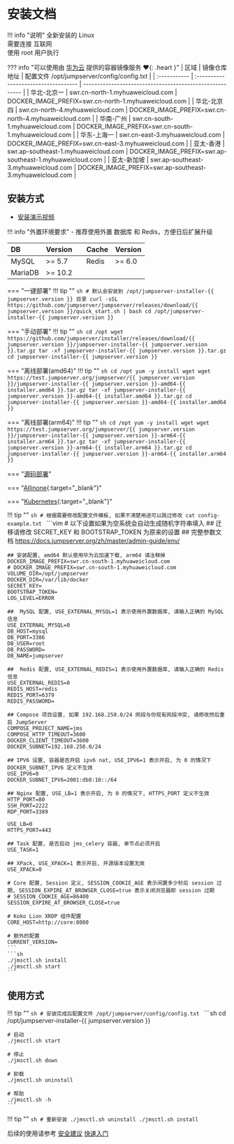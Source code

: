 # 安装文档

!!! info "说明"
    全新安装的 Linux  
    需要连接 互联网  
    使用 root 用户执行  

??? info "可以使用由 [华为云](https://www.huaweicloud.com/) 提供的容器镜像服务 :heart:{: .heart }"
    | 区域          | 镜像仓库地址                         | 配置文件 /opt/jumpserver/config/config.txt                |
    | :----------- | :----------------------------------- | -------------------------------------------------------- |
    | 华北-北京一   | swr.cn-north-1.myhuaweicloud.com     | DOCKER_IMAGE_PREFIX=swr.cn-north-1.myhuaweicloud.com     |
    | 华北-北京四   | swr.cn-north-4.myhuaweicloud.com     | DOCKER_IMAGE_PREFIX=swr.cn-north-4.myhuaweicloud.com     |
    | 华南-广州     | swr.cn-south-1.myhuaweicloud.com     | DOCKER_IMAGE_PREFIX=swr.cn-south-1.myhuaweicloud.com     |
    | 华东-上海一   | swr.cn-east-3.myhuaweicloud.com      | DOCKER_IMAGE_PREFIX=swr.cn-east-3.myhuaweicloud.com      |
    | 亚太-香港     | swr.ap-southeast-1.myhuaweicloud.com | DOCKER_IMAGE_PREFIX=swr.ap-southeast-1.myhuaweicloud.com |
    | 亚太-新加坡   | swr.ap-southeast-3.myhuaweicloud.com | DOCKER_IMAGE_PREFIX=swr.ap-southeast-3.myhuaweicloud.com |

## 安装方式

- [安装演示视频](https://www.bilibili.com/video/bv19a4y1i7i9)

!!! info "外置环境要求"
    - 推荐使用外置 数据库 和 Redis，方便日后扩展升级

| DB      | Version |    | Cache | Version |
| :------ | :------ | :- | :---- | :------ |
| MySQL   | >= 5.7  |    | Redis | >= 6.0  |
| MariaDB | >= 10.2 |    |       |         |

=== "一键部署"
    !!! tip ""
        ```sh
        # 默认会安装到 /opt/jumpserver-installer-{{ jumpserver.version }} 目录
        curl -sSL https://github.com/jumpserver/jumpserver/releases/download/{{ jumpserver.version }}/quick_start.sh | bash
        cd /opt/jumpserver-installer-{{ jumpserver.version }}
        ```

=== "手动部署"
    !!! tip ""
        ```sh
        cd /opt
        wget https://github.com/jumpserver/installer/releases/download/{{ jumpserver.version }}/jumpserver-installer-{{ jumpserver.version }}.tar.gz
        tar -xf jumpserver-installer-{{ jumpserver.version }}.tar.gz
        cd jumpserver-installer-{{ jumpserver.version }}
        ```

=== "离线部署(amd64)"
    !!! tip ""
        ```sh
        cd /opt
        yum -y install wget
        wget https://test.jumpserver.org/jumpserver/{{ jumpserver.version }}/jumpserver-installer-{{ jumpserver.version }}-amd64-{{ installer.amd64 }}.tar.gz
        tar -xf jumpserver-installer-{{ jumpserver.version }}-amd64-{{ installer.amd64 }}.tar.gz
        cd jumpserver-installer-{{ jumpserver.version }}-amd64-{{ installer.amd64 }}
        ```

=== "离线部署(arm64)"
    !!! tip ""
        ```sh
        cd /opt
        yum -y install wget
        wget https://test.jumpserver.org/jumpserver/{{ jumpserver.version }}/jumpserver-installer-{{ jumpserver.version }}-arm64-{{ installer.arm64 }}.tar.gz
        tar -xf jumpserver-installer-{{ jumpserver.version }}-arm64-{{ installer.arm64 }}.tar.gz
        cd jumpserver-installer-{{ jumpserver.version }}-arm64-{{ installer.arm64 }}
        ```

=== "[源码部署](../dev/build.md)"

=== "[Allinone](https://github.com/jumpserver/Dockerfile/tree/master/allinone){:target="_blank"}"

=== "[Kubernetes](https://github.com/jumpserver/helm){:target="_blank"}"


!!! tip ""
    ```sh
    # 根据需要修改配置文件模板, 如果不清楚用途可以跳过修改
    cat config-example.txt
    ```
    ```vim
    # 以下设置如果为空系统会自动生成随机字符串填入
    ## 迁移请修改 SECRET_KEY 和 BOOTSTRAP_TOKEN 为原来的设置
    ## 完整参数文档 https://docs.jumpserver.org/zh/master/admin-guide/env/

    ## 安装配置, amd64 默认使用华为云加速下载, arm64 请注释掉 DOCKER_IMAGE_PREFIX=swr.cn-south-1.myhuaweicloud.com
    # DOCKER_IMAGE_PREFIX=swr.cn-south-1.myhuaweicloud.com
    VOLUME_DIR=/opt/jumpserver
    DOCKER_DIR=/var/lib/docker
    SECRET_KEY=
    BOOTSTRAP_TOKEN=
    LOG_LEVEL=ERROR

    ##  MySQL 配置, USE_EXTERNAL_MYSQL=1 表示使用外置数据库, 请输入正确的 MySQL 信息
    USE_EXTERNAL_MYSQL=0
    DB_HOST=mysql
    DB_PORT=3306
    DB_USER=root
    DB_PASSWORD=
    DB_NAME=jumpserver

    ##  Redis 配置, USE_EXTERNAL_REDIS=1 表示使用外置数据库, 请输入正确的 Redis 信息
    USE_EXTERNAL_REDIS=0
    REDIS_HOST=redis
    REDIS_PORT=6379
    REDIS_PASSWORD=

    ## Compose 项目设置, 如果 192.168.250.0/24 网段与你现有网段冲突, 请修改然后重启 JumpServer
    COMPOSE_PROJECT_NAME=jms
    COMPOSE_HTTP_TIMEOUT=3600
    DOCKER_CLIENT_TIMEOUT=3600
    DOCKER_SUBNET=192.168.250.0/24

    ## IPV6 设置, 容器是否开启 ipv6 nat, USE_IPV6=1 表示开启, 为 0 的情况下 DOCKER_SUBNET_IPV6 定义不生效
    USE_IPV6=0
    DOCKER_SUBNET_IPV6=2001:db8:10::/64

    ## Nginx 配置, USE_LB=1 表示开启, 为 0 的情况下, HTTPS_PORT 定义不生效
    HTTP_PORT=80
    SSH_PORT=2222
    RDP_PORT=3389

    USE_LB=0
    HTTPS_PORT=443

    ## Task 配置, 是否启动 jms_celery 容器, 单节点必须开启
    USE_TASK=1

    ## XPack, USE_XPACK=1 表示开启, 开源版本设置无效
    USE_XPACK=0

    # Core 配置, Session 定义, SESSION_COOKIE_AGE 表示闲置多少秒后 session 过期, SESSION_EXPIRE_AT_BROWSER_CLOSE=true 表示关闭浏览器即 session 过期
    # SESSION_COOKIE_AGE=86400
    SESSION_EXPIRE_AT_BROWSER_CLOSE=true

    # Koko Lion XRDP 组件配置
    CORE_HOST=http://core:8080

    # 额外的配置
    CURRENT_VERSION=
    ```
    ```sh
    ./jmsctl.sh install
    ./jmsctl.sh start
    ```


## 使用方式

!!! tip ""
    ```sh
    # 安装完成后配置文件 /opt/jumpserver/config/config.txt
    ```
    ```sh
    cd /opt/jumpserver-installer-{{ jumpserver.version }}

    # 启动
    ./jmsctl.sh start

    # 停止
    ./jmsctl.sh down

    # 卸载
    ./jmsctl.sh uninstall

    # 帮助
    ./jmsctl.sh -h
    ```

!!! tip ""
    ```sh
    # 重新安装
    ./jmsctl.sh uninstall
    ./jmsctl.sh install
    ```

后续的使用请参考 [安全建议](install_security.md) [快速入门](../../admin-guide/quick_start/)  
